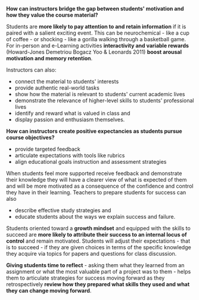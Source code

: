 **How can instructors bridge the gap between students' motivation and how they value the course material?**

Students are **more likely to pay attention to and retain information** if it is paired with a salient exciting event. This can be neurochemical - like a cup of coffee - or shocking - like a gorilla walking through a basketball game. For in-person and e-Learning activities **interactivity and variable rewards** (Howard-Jones Demetriou Bogacz Yoo &amp; Leonards 2011) **boost arousal motivation and memory retention**.

Instructors can also:

<ul>  
	<li>connect the material to students' interests</li>  
	<li>provide authentic real-world tasks</li>  
	<li>show how the material is relevant to students' current academic lives</li>  
	<li>demonstrate the relevance of higher-level skills to students' professional lives</li>  
	<li>identify and reward what is valued in class and</li>  
	<li>display passion and enthusiasm themselves.</li>
</ul>

**How can instructors create positive expectancies as students pursue course objectives?**

<ul>  
	<li>provide targeted feedback</li>  
	<li>articulate expectations with tools like rubrics</li>  
	<li>align educational goals instruction and assessment strategies</li>  
</ul>

When students feel more supported receive feedback and demonstrate their knowledge they will have a clearer view of what is expected of them and will be more motivated as a consequence of the confidence and control they have in their learning. Teachers to prepare students for success can also

<ul>  
	<li>describe effective study strategies and</li>  
	<li>educate students about the ways we explain success and failure.</li>  
</ul>	

Students oriented toward a **growth mindset** and equipped with the skills to succeed are **more likely to attribute their success to an internal locus of control** and remain motivated. Students will adjust their expectations - that is to succeed - if they are given choices in terms of the specific knowledge they acquire via topics for papers and questions for class discussion.

**Giving students time to reflect** - asking them what they learned from an assignment or what the most valuable part of a project was to them - helps them to articulate strategies for success moving forward as they retrospectively **review how they prepared what skills they used and what they can change moving forward**.